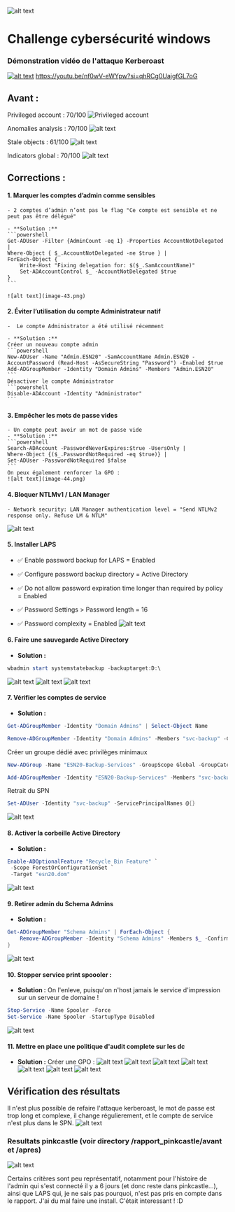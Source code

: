 ![alt text](image-64.png)
# Challenge cybersécurité windows

### Démonstration vidéo de l'attaque Kerberoast
[![alt text](minia_video.png)](https://youtu.be/nf0wV-eWYpw)
https://youtu.be/nf0wV-eWYpw?si=qhRCg0UajgfGL7oG
## Avant :
Privileged account : 70/100
![Privileged account](image-39.png)

Anomalies analysis :  70/100
![alt text](image-40.png)

Stale objects : 61/100
![alt text](image-41.png)

Indicators global : 70/100
![alt text](image-42.png)


## Corrections :

#### 1. Marquer les comptes d’admin comme sensibles
    - 2 comptes d’admin n’ont pas le flag "Ce compte est sensible et ne peut pas être délégué"

    - **Solution :**
    ```powershell
    Get-ADUser -Filter {AdminCount -eq 1} -Properties AccountNotDelegated | 
    Where-Object { $_.AccountNotDelegated -ne $true } |
    ForEach-Object {
        Write-Host "Fixing delegation for: $($_.SamAccountName)"
        Set-ADAccountControl $_ -AccountNotDelegated $true
    }
    ```

    ![alt text](image-43.png)

#### 2. Éviter l’utilisation du compte Administrateur natif
    -  Le compte Administrator a été utilisé récemment

    - **Solution :**
    Créer un nouveau compte admin
    ```powershell
    New-ADUser -Name "Admin.ESN20" -SamAccountName Admin.ESN20 -AccountPassword (Read-Host -AsSecureString "Password") -Enabled $true
    Add-ADGroupMember -Identity "Domain Admins" -Members "Admin.ESN20"
    ```
    Désactiver le compte Administrator
    ```powershell
    Disable-ADAccount -Identity "Administrator"
    ```
    
#### 3. Empêcher les mots de passe vides
    - Un compte peut avoir un mot de passe vide
    - **Solution :**
    ```powershell
    Search-ADAccount -PasswordNeverExpires:$true -UsersOnly | 
    Where-Object {($_.PasswordNotRequired -eq $true)} | 
    Set-ADUser -PasswordNotRequired $false
    ```
    On peux également renforcer la GPO :
    ![alt text](image-44.png)


#### 4. Bloquer NTLMv1 / LAN Manager
    - Network security: LAN Manager authentication level = "Send NTLMv2 response only. Refuse LM & NTLM" 
 ![alt text](image-45.png)

#### 5. Installer LAPS
- ✅ Enable password backup for LAPS = Enabled

- ✅ Configure password backup directory = Active Directory

- ✅ Do not allow password expiration time longer than required by policy = Enabled

- ✅ Password Settings > Password length = 16

- ✅ Password complexity = Enabled
![alt text](image-46.png)

#### 6. Faire une sauvegarde Active Directory
- **Solution :**
```powershell
wbadmin start systemstatebackup -backuptarget:D:\
```
![alt text](image-47.png)
![alt text](image-48.png)
![alt text](image-49.png)

#### 7. Vérifier les comptes de service
- **Solution :**
```powershell
Get-ADGroupMember -Identity "Domain Admins" | Select-Object Name

Remove-ADGroupMember -Identity "Domain Admins" -Members "svc-backup" -Confirm:$false
```
Créer un groupe dédié avec privilèges minimaux
```powershell	
New-ADGroup -Name "ESN20-Backup-Services" -GroupScope Global -GroupCategory Security

Add-ADGroupMember -Identity "ESN20-Backup-Services" -Members "svc-backup"
```
Retrait du SPN
```powershell
Set-ADUser -Identity "svc-backup" -ServicePrincipalNames @{}
```
![alt text](image-50.png)


#### 8. Activer la corbeille Active Directory
- **Solution :**
```powershell
Enable-ADOptionalFeature "Recycle Bin Feature" `
 -Scope ForestOrConfigurationSet `
 -Target "esn20.dom"
```
![alt text](image-51.png)


#### 9. Retirer admin du Schema Admins
- **Solution :**
```powershell
Get-ADGroupMember "Schema Admins" | ForEach-Object {
    Remove-ADGroupMember -Identity "Schema Admins" -Members $_ -Confirm:$false
}
```
![alt text](image-52.png)

#### 10. Stopper service print spoooler :
- **Solution :** On l'enleve, puisqu'on n'host jamais le service d'impression sur un serveur de domaine !
```powershell
Stop-Service -Name Spooler -Force
Set-Service -Name Spooler -StartupType Disabled
```
![alt text](image-53.png)

#### 11. Mettre en place une politique d'audit complete sur les dc
- **Solution :** Créer une GPO :
![alt text](image-54.png)
![alt text](image-55.png)
![alt text](image-56.png)
![alt text](image-57.png)
![alt text](image-58.png)
![alt text](image-59.png)
![alt text](image-60.png)


## Vérification des résultats
Il n'est plus possible de refaire l'attaque kerberoast, le mot de passe est trop long et complexe, il change régulierement, et le compte de service n'est plus dans le SPN.
![alt text](image-61.png)

### Resultats pinkcastle (voir directory /rapport_pinkcastle/avant et /apres)
![alt text](image-62.png)

Certains critères sont peu représentatif, notamment pour l'histoire de l'admin qui s'est connecté il y a 6 jours (et donc reste dans pinkcastle...), ainsi que LAPS qui, je ne sais pas pourquoi, n'est pas pris en compte dans le rapport. J'ai du mal faire une install.  C'était interessant ! :D